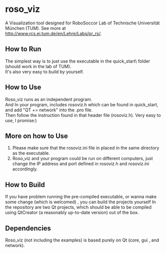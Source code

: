 roso_viz
========

A Visualization tool designed for RoboSoccor Lab of Technische Universität München (TUM). 
See more at http://www.rcs.ei.tum.de/en/Lehre/Labs/pr_rs/.

How to Run
-------------------------------
The simplest way is to just use the executable in the quick_start\ folder (should work in the lab of TUM).  
It's also very easy to build by yourself.


How to Use
-------------------------------
Roso_viz runs as an independent program.  
And In your program, includes rosoviz.h which can be found in quick_start\, and add
"QT += network" into the .pro file.   
Then follow the instruction found in that header file (rosoviz.h). Very easy to use, I promise:)


More on how to Use
-------------------------------
1. Please make sure that the rosoviz.ini file in placed in the same directory as the executable.
2. Roso_viz and your program could be run on different computers, just change the IP address and port
defined in rosoviz.h and rosoviz.ini accordingly.


How to Build
-------------------------------
If you have problem running the pre-compiled executable, or wanna make some change (which is welcomed)
, you can build the projects yourself
In the repository are two Qt projects, which should be able to be compiled using QtCreator (a reasonably up-to-date version)
out of the box.

Dependencies
-------------------------------
Roso_viz (not including the examples) is based purely on Qt (core, gui , and network).
